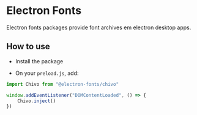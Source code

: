 # Electron Fonts

Electron fonts packages provide font archives em electron desktop apps.

## How to use

* Install the package

* On your `preload.js`, add:

```ts
import Chivo from "@electron-fonts/chivo"

window.addEventListener("DOMContentLoaded", () => {
    Chivo.inject()
})
```
